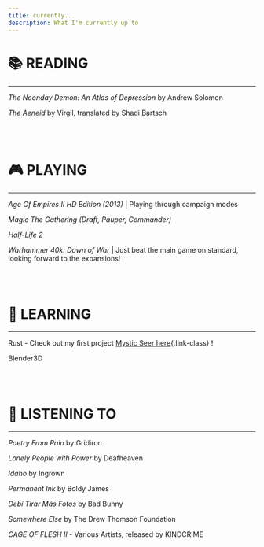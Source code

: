 ```yaml
---
title: currently...
description: What I'm currently up to
---
```


# 📚 **READING** 
---
*The Noonday Demon: An Atlas of Depression* by Andrew Solomon

*The Aeneid* by Virgil, translated by Shadi Bartsch




<br><br>

# 🎮 **PLAYING**
--------------------------------
*Age Of Empires II HD Edition (2013)* | Playing through campaign modes

*Magic The Gathering (Draft, Pauper, Commander)*

*Half-Life 2*

*Warhammer 40k: Dawn of War* | Just beat the main game on standard, looking forward to the expansions!


<br><br>
# 📝 **LEARNING**

---
Rust - Check out my first project [Mystic Seer here](https://github.com/benjamingoodheart/mystic-seer){.link-class} !

Blender3D

<br><br>
# 🎵 **LISTENING TO**

---
*Poetry From Pain* by Gridiron

*Lonely People with Power* by Deafheaven

*Idaho* by Ingrown

*Permanent Ink* by Boldy James

*Debí Tirar Más Fotos* by Bad Bunny

*Somewhere Else* by The Drew Thomson Foundation

*CAGE OF FLESH II* - Various Artists, released by KINDCRIME
